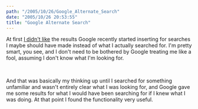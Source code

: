 ```yaml
---
path: "/2005/10/26/Google_Alternate_Search" 
date: "2005/10/26 20:53:55" 
title: "Google Alternate Search" 
---
```

<p>At first <a href="http://typewriting.org/2005/10/16/Search_for_Search/">I didn't like</a> the results Google recently started inserting for searches I maybe should have made instead of what I actually searched for. I'm pretty smart, you see, and I don't need to be bothered by Google treating me like a fool, assuming I don't know what I'm looking for.</p><br><p>And that was basically my thinking up until I searched for something unfamiliar and wasn't entirely clear what I was looking for, and Google gave me some results for what I would have been searching for if I knew what I was doing. At that point I found the functionality very useful.</p>